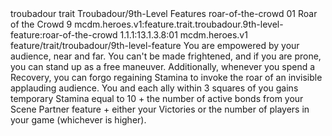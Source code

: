 <ability>
  <metadata>
    <class>troubadour</class>
    <feature_type>trait</feature_type>
    <file_dpath>Troubadour/9th-Level Features</file_dpath>
    <item_id>roar-of-the-crowd</item_id>
    <item_index>01</item_index>
    <item_name>Roar of the Crowd</item_name>
    <level>9</level>
    <scc>mcdm.heroes.v1:feature.trait.troubadour.9th-level-feature:roar-of-the-crowd</scc>
    <scdc>1.1.1:13.1.3.8:01</scdc>
    <source>mcdm.heroes.v1</source>
    <type>feature/trait/troubadour/9th-level-feature</type>
  </metadata>
  <effects>
    <effect type="mundane">You are empowered by your audience, near and far. You can&apos;t be made frightened, and if you are prone, you can stand up as a free maneuver.
Additionally, whenever you spend a Recovery, you can forgo regaining Stamina to invoke the roar of an invisible applauding audience. You and each ally within 3 squares of you gains temporary Stamina equal to 10 + the number of active bonds from your Scene Partner feature + either your Victories or the number of players in your game (whichever is higher).</effect>
  </effects>
</ability>
